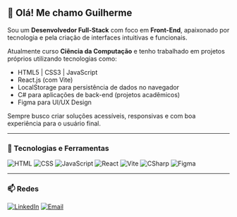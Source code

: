 ## 👋 Olá! Me chamo Guilherme

Sou um **Desenvolvedor Full-Stack** com foco em **Front-End**, apaixonado por tecnologia e pela criação de interfaces intuitivas e funcionais.

Atualmente curso **Ciência da Computação** e tenho trabalhado em projetos próprios utilizando tecnologias como:

-  HTML5 | CSS3 | JavaScript
-  React.js (com Vite)
-  LocalStorage para persistência de dados no navegador
-  C# para aplicações de back-end (projetos acadêmicos)
-  Figma para UI/UX Design

Sempre busco criar soluções acessíveis, responsivas e com boa experiência para o usuário final.

---

### 🚀 Tecnologias e Ferramentas
![HTML](https://img.shields.io/badge/-HTML5-E34F26?style=flat&logo=html5&logoColor=fff)
![CSS](https://img.shields.io/badge/-CSS3-1572B6?style=flat&logo=css3)
![JavaScript](https://img.shields.io/badge/-JavaScript-F7DF1E?style=flat&logo=javascript&logoColor=000)
![React](https://img.shields.io/badge/-React-61DAFB?style=flat&logo=react&logoColor=000)
![Vite](https://img.shields.io/badge/-Vite-646CFF?style=flat&logo=vite&logoColor=fff)
![CSharp](https://img.shields.io/badge/-C%23-239120?style=flat&logo=c-sharp&logoColor=fff)
![Figma](https://img.shields.io/badge/-Figma-F24E1E?style=flat&logo=figma&logoColor=fff)

---
### 📫 Redes
[![LinkedIn](https://img.shields.io/badge/-LinkedIn-0077B5?style=flat&logo=linkedin&logoColor=white)](https://www.linkedin.com/in/guilherme-gomes-fend/)
[![Email](https://img.shields.io/badge/-Email-D14836?style=flat&logo=gmail&logoColor=white)](mailto:guilhermedrg11@gmail.com)
